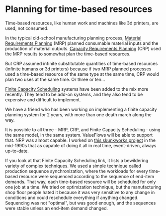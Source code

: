 # Planning for time-based resources

Time-based resources, like human work and machines like 3d printers, are used, not consumed.

In the typical old-school manufacturing planning process, [Material Requirements Planning](https://en.wikipedia.org/wiki/Material_requirements_planning) (MRP) planned consumable material inputs and the production of material outputs. [Capacity Requirements Planning](https://smallbusiness.chron.com/definition-capacity-requirements-planning-36994.html) (CRP) used the MRP results to somewhat plan the time-based resources. 

But CRP assumed infinite substitutable quantities of time-based resources (infinite humans or 3d printers) because if two MRP planned processes used a time-based resource of the same type at the same time, CRP would plan two uses at the same time. Or three or ten...

[Finite Capacity Scheduling](https://searcherp.techtarget.com/definition/finite-capacity-scheduling) systems have been added to the mix more recently. They tend to be add-on systems, and they also tend to be expensive and difficult to implement.

We have a friend who has been working on implementing a finite capacity planning system for 2 years, with more than one death march along the way.

It is possible to all three - MRP, CRP, and Finite Capacity Scheduling - using the same model, in the same system. ValueFlows will be able to support that. NRP was almost capable. I worked on [this skunkworks project](https://en.wikipedia.org/wiki/Quick_Response_Engine) in the mid-1990s that as capable of doing it all in real time, event-driven, always up-to-date.

If you look at that Finite Capacity Scheduling link, it lists a bewildering variety of complex techniques. We used a simple technique called production sequence synchronization, where the workloads for every time-based resource were sequenced according to the sequence of end-item demands. That way, each time-based resource will be scheduled for only one job at a time. We tried on optimization technique, but the manufacturing shop floor people hated it because it was very sensitive to any change in conditions and could reschedule everything if anything changed. Sequencing was not "optimal", but was good enough, and the sequences were stable unless an end-item demand changed.
